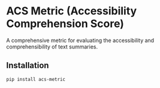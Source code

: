 # ACS Metric (Accessibility Comprehension Score)

A comprehensive metric for evaluating the accessibility and comprehensibility of text summaries.

## Installation

```bash
pip install acs-metric